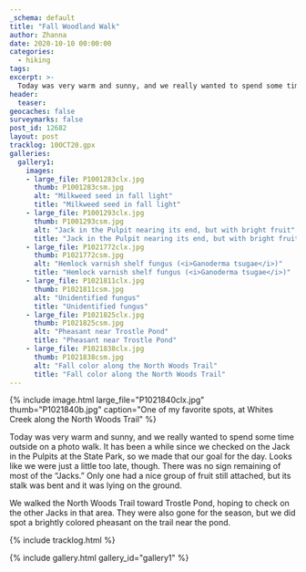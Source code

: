 ```yaml
---
_schema: default
title: "Fall Woodland Walk"
author: Zhanna
date: 2020-10-10 00:00:00
categories:
  - hiking
tags:
excerpt: >-
  Today was very warm and sunny, and we really wanted to spend some time outside on a photo walk.
header:
  teaser:
geocaches: false
surveymarks: false
post_id: 12682
layout: post
tracklog: 10OCT20.gpx
galleries:
  gallery1:
    images:
    - large_file: P1001283clx.jpg
      thumb: P1001283csm.jpg
      alt: "Milkweed seed in fall light"
      title: "Milkweed seed in fall light"
    - large_file: P1001293clx.jpg
      thumb: P1001293csm.jpg
      alt: "Jack in the Pulpit nearing its end, but with bright fruit"
      title: "Jack in the Pulpit nearing its end, but with bright fruit"      
    - large_file: P1021772clx.jpg
      thumb: P1021772csm.jpg
      alt: "Hemlock varnish shelf fungus (<i>Ganoderma tsugae</i>)"
      title: "Hemlock varnish shelf fungus (<i>Ganoderma tsugae</i>)" 
    - large_file: P1021811clx.jpg
      thumb: P1021811csm.jpg
      alt: "Unidentified fungus"
      title: "Unidentified fungus"
    - large_file: P1021825clx.jpg
      thumb: P1021825csm.jpg
      alt: "Pheasant near Trostle Pond"
      title: "Pheasant near Trostle Pond"      
    - large_file: P1021838clx.jpg
      thumb: P1021838csm.jpg
      alt: "Fall color along the North Woods Trail"
      title: "Fall color along the North Woods Trail"                 
---
```


{% include image.html large_file="P1021840clx.jpg" thumb="P1021840b.jpg" caption="One of my favorite spots, at Whites Creek along the North Woods Trail" %}

Today was very warm and sunny, and we really wanted to spend some time outside on a photo walk. It has been a while since we checked on the Jack in the Pulpits at the State Park, so we made that our goal for the day. Looks like we were just a little too late, though. There was no sign remaining of most of the “Jacks.” Only one had a nice group of fruit still attached, but its stalk was bent and it was lying on the ground.

We walked the North Woods Trail toward Trostle Pond, hoping to check on the other Jacks in that area. They were also gone for the season, but we did spot a brightly colored pheasant on the trail near the pond.

{% include tracklog.html %}

{% include gallery.html gallery_id="gallery1" %}